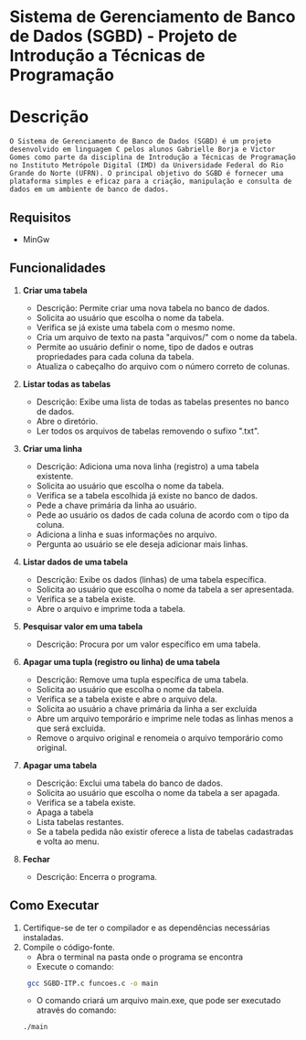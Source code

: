 # Sistema de Gerenciamento de Banco de Dados (SGBD) - Projeto de Introdução a Técnicas de Programação

# Descrição
    O Sistema de Gerenciamento de Banco de Dados (SGBD) é um projeto desenvolvido em linguagem C pelos alunos Gabrielle Borja e Victor Gomes como parte da disciplina de Introdução a Técnicas de Programação no Instituto Metrópole Digital (IMD) da Universidade Federal do Rio Grande do Norte (UFRN). O principal objetivo do SGBD é fornecer uma plataforma simples e eficaz para a criação, manipulação e consulta de dados em um ambiente de banco de dados. 

## Requisitos
  - MinGw

## Funcionalidades

1. **Criar uma tabela**
   - Descrição: Permite criar uma nova tabela no banco de dados.
   - Solicita ao usuário que escolha o nome da tabela.
   - Verifica se já existe uma tabela com o mesmo nome.
   - Cria um arquivo de texto na pasta "arquivos/" com o nome da tabela.
   - Permite ao usuário definir o nome, tipo de dados e outras propriedades para cada coluna da tabela.
   - Atualiza o cabeçalho do arquivo com o número correto de colunas.

2. **Listar todas as tabelas**
   - Descrição: Exibe uma lista de todas as tabelas presentes no banco de dados.
   - Abre o diretório.
   - Ler todos os arquivos de tabelas removendo o sufixo ".txt".

3. **Criar uma linha**
   - Descrição: Adiciona uma nova linha (registro) a uma tabela existente.
   - Solicita ao usuário que escolha o nome da tabela.
   - Verifica se a tabela escolhida já existe no banco de dados.
   - Pede a chave primária da linha ao usuário.
   - Pede ao usuário os dados de cada coluna de acordo com o tipo da coluna.
   - Adiciona a linha e suas informações no arquivo.
   - Pergunta ao usuário se ele deseja adicionar mais linhas.

4. **Listar dados de uma tabela**
   - Descrição: Exibe os dados (linhas) de uma tabela específica.
   - Solicita ao usuário que escolha o nome da tabela a ser apresentada.
   - Verifica se a tabela existe.
   - Abre o arquivo e imprime toda a tabela.

5. **Pesquisar valor em uma tabela**
   - Descrição: Procura por um valor específico em uma tabela.

6. **Apagar uma tupla (registro ou linha) de uma tabela**
   - Descrição: Remove uma tupla específica de uma tabela.
   - Solicita ao usuário que escolha o nome da tabela.
   - Verifica se a tabela existe e abre o arquivo dela.
   - Solicita ao usuário a chave primária da linha a ser excluída
   - Abre um arquivo temporário e imprime nele todas as linhas menos a que será excluida.
   - Remove o arquivo original e renomeia o arquivo temporário como original.

7. **Apagar uma tabela**
   - Descrição: Exclui uma tabela do banco de dados.
   - Solicita ao usuário que escolha o nome da tabela a ser apagada.
   - Verifica se a tabela existe.
   - Apaga a tabela
   - Lista tabelas restantes.
   - Se a tabela pedida não existir oferece a lista de tabelas cadastradas e volta ao menu.

0. **Fechar**
   - Descrição: Encerra o programa.

## Como Executar

1. Certifique-se de ter o compilador e as dependências necessárias instaladas.
3. Compile o código-fonte.
   - Abra o terminal na pasta onde o programa se encontra
   - Execute o comando:
   ```bash
    gcc SGBD-ITP.c funcoes.c -o main
   ```
   - O comando criará um arquivo main.exe, que pode ser executado através do comando:
   ```bash
   ./main 
   ```